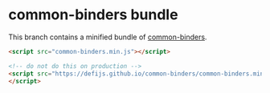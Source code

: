 # common-binders bundle

This branch contains a minified bundle of [common-binders](https://github.com/defijs/common-binders).

```html
<script src="common-binders.min.js"></script>
```

```html
<!-- do not do this on production -->
<script src="https://defijs.github.io/common-binders/common-binders.min.js">
</script>
```

